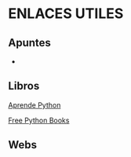 # ENLACES UTILES

## Apuntes

-

## Libros

[Aprende Python](https://aprendepython.es/)

[Free Python Books](https://yasoob.me/2014/02/04/free-python-books/)

## Webs
